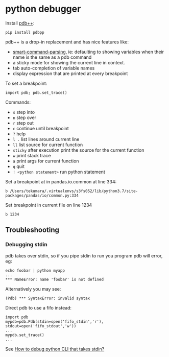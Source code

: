 # python debugger

Install [pdb++](https://github.com/pdbpp/pdbpp):

```
pip install pdbpp
```

pdb++ is a drop-in replacement and has nice features like:

- [smart-command-parsing](https://github.com/pdbpp/pdbpp#smart-command-parsing), ie: defaulting to showing variables when their name is the same as a pdb command
- a sticky mode for showing the current line in context.
- tab auto-completion of variable names
- display expression that are printed at every breakpoint

To set a breakpoint:

```
import pdb; pdb.set_trace()
```

Commands:

- `s` step into
- `n` step over
- `r` step out
- `c` continue until breakpoint
- `?` help
- `l .` list lines around current line
- `ll` list source for current function
- `sticky` after execution print the source for the current function
- `w` print stack trace
- `a` print args for current function
- `q` quit
- `! <python statement>` run python statement

Set a breakpoint at in pandas.io.common at line 334:

```
b /Users/tekumara/.virtualenvs/s3fs052/lib/python3.7/site-packages/pandas/io/common.py:334
```

Set breakpoint in current file on line 1234

```
b 1234
```

## Troubleshooting

### Debugging stdin

pdb takes over stdin, so if you pipe stdin to run you program pdb will error, eg:

```
echo foobar | python myapp
...
*** NameError: name 'foobar' is not defined
```

Alternatively you may see:

```
(Pdb) *** SyntaxError: invalid syntax
```

Direct pdb to use a fifo instead:

```
import pdb
mypdb=pdb.Pdb(stdin=open('fifo_stdin','r'), stdout=open('fifo_stdout','w'))
...
mypdb.set_trace()
...
```

See [How to debug python CLI that takes stdin?](https://stackoverflow.com/a/26975795/149412)
